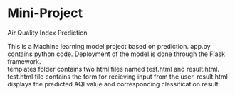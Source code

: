 # Mini-Project
Air Quality Index Prediction


This is a Machine learning model project based on prediction.
app.py contains python code. Deployment of the model is done through the Flask framework.  
templates folder contains two html files named test.html and result.html.
test.html file contains the form for recieving input from the user.
result.html displays the predicted AQI value and corresponding classification result.
